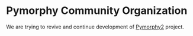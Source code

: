 # Pymorphy Community Organization

We are trying to revive and continue development of [Pymorphy2](https://github.com/pymorphy2/pymorphy2) project.
